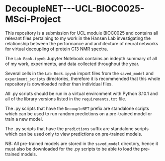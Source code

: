 # DecoupleNET---UCL-BIOC0025-MSci-Project
This repository is a submission for UCL module BIOC0025 and contains all relevant files pertaining to my work in the Hansen Lab investigating the relationship between the performance and architecture of neural networks for virtual decoupling of protein C13 NMR spectra.

The `Lab Book.ipynb` Jupyter Notebook contains an indepth summary of all of my work, experiments, and data collected throughout the year.

Several cells in the `Lab Book.ipynb` import files from the `saved_model` and `experiment_scripts` directories, therefore it is recommended that this whole repository is downloaded rather than individual files.  

All .py scripts should be run in a virtual environment with Python 3.10.1 and all of the library versions listed in the `requirements.txt` file.

The .py scripts that have the `DecoupleNET` prefix are standalone scripts which can be used to run random predictions on a pre-trained model or train a new model. 

The .py scripts that have the `predictions` suffix are standalone scripts which can be used only to view predictions on pre-trained models.

NB: All pre-trained models are stored in the `saved_model` directory, hence it must also be downloaded for the .py scripts to be able to load the pre-trained models. 
